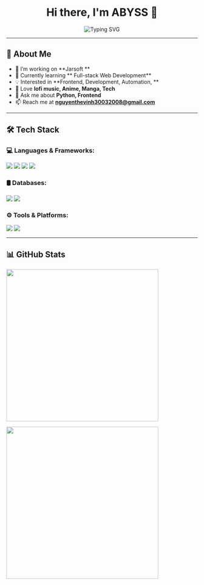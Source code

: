 <h1 align="center">Hi there, I'm ABYSS 👋</h1>

<p align="center">
  <img src="https://readme-typing-svg.demolab.com?font=Fira+Code&weight=500&size=22&pause=1000&color=00FF00&center=true&vCenter=true&width=500&lines=Software+Developer;Anime+%2F+Manga+Lover;High+School+Student" alt="Typing SVG" />
</p>

---

## 🚀 About Me

- 🔭 I’m working on **Jarsoft **  
- 🌱 Currently learning ** Full-stack Web Development**  
- 💡 Interested in **Frontend,  Development, Automation, **  
- 🎸 Love **lofi music, Anime, Manga, Tech**  
- 💬 Ask me about **Python, Frontend**  
- 📫 Reach me at **nguyenthevinh30032008@gmail.com**  

---

## 🛠️ Tech Stack

### 💻 Languages & Frameworks:
<p>
  <img src="https://img.shields.io/badge/Python-3776AB?style=for-the-badge&logo=python&logoColor=white" />
  <img src="https://img.shields.io/badge/Node.js-339933?style=for-the-badge&logo=node.js&logoColor=white" />
  <img src="https://img.shields.io/badge/React-61DAFB?style=for-the-badge&logo=react&logoColor=black" />
  <img src="https://img.shields.io/badge/Flask-000000?style=for-the-badge&logo=flask&logoColor=white" />
</p>

### 🛢️ Databases:
<p>
  <img src="https://img.shields.io/badge/MySQL-4479A1?style=for-the-badge&logo=mysql&logoColor=white" />
  <img src="https://img.shields.io/badge/MongoDB-47A248?style=for-the-badge&logo=mongodb&logoColor=white" />
</p>

### ⚙️ Tools & Platforms:
<p>
  <img src="https://img.shields.io/badge/Linux-FCC624?style=for-the-badge&logo=linux&logoColor=black" />
  <img src="https://img.shields.io/badge/GitHub-181717?style=for-the-badge&logo=github&logoColor=white" />
</p>

---

## 📊 GitHub Stats

<p >
  <img src="https://github-readme-stats.vercel.app/api?username=ABYSS-303&show_icons=true&theme=radical" width="400px" />
</p>

<p >
  <img src="https://github-readme-stats.vercel.app/api/top-langs/?username=ABYSS-303&layout=compact&theme=radical" width="400px" />
</p>

